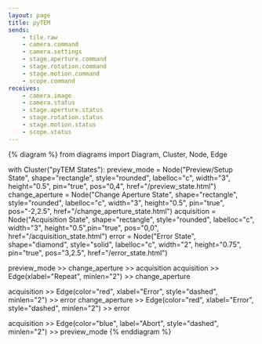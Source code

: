 ```yaml
---
layout: page
title: pyTEM
sends:
    - tile.raw
    - camera.command
    - camera.settings
    - stage.aperture.command
    - stage.rotation.command
    - stage.motion.command
    - scope.command
receives:
    - camera.image
    - camera.status
    - stage.aperture.status
    - stage.rotation.status
    - stage.motion.status
    - scope.status
---
```

{% diagram %}
from diagrams import Diagram, Cluster, Node, Edge

with Cluster("pyTEM States"):
    preview_mode = Node("Preview/Setup State", shape="rectangle", style="rounded", labelloc="c", width="3", height="0.5", pin="true", pos="0,4",  href="/preview_state.html")
    change_aperture = Node("Change Aperture State", shape="rectangle", style="rounded", labelloc="c", width="3", height="0.5", pin="true", pos="-2,2.5",  href="/change_aperture_state.html")
    acquisition = Node("Acquisition State", shape="rectangle", style="rounded", labelloc="c", width="3", height="0.5",pin="true", pos="0,0",  href="/acquisition_state.html")
    error = Node("Error State", shape="diamond", style="solid", labelloc="c", width="2", height="0.75", pin="true", pos="3,2.5",  href="/error_state.html")

preview_mode >> change_aperture >> acquisition
acquisition >> Edge(xlabel="Repeat", minlen="2") >> change_aperture

acquisition >> Edge(color="red", xlabel="Error", style="dashed", minlen="2") >> error
change_aperture >> Edge(color="red", xlabel="Error", style="dashed", minlen="2") >> error

acquisition >> Edge(color="blue", label="Abort", style="dashed", minlen="2") >> preview_mode
{% enddiagram %}
